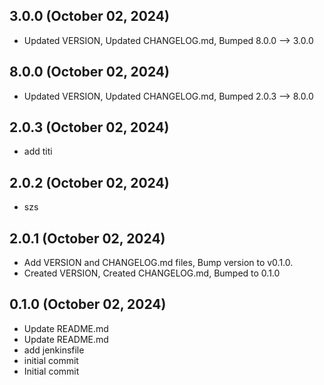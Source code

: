 ## 3.0.0 (October 02, 2024)
- Updated VERSION, Updated CHANGELOG.md, Bumped 8.0.0 –> 3.0.0

## 8.0.0 (October 02, 2024)
- Updated VERSION, Updated CHANGELOG.md, Bumped 2.0.3 –> 8.0.0

## 2.0.3 (October 02, 2024)
  - add titi

## 2.0.2 (October 02, 2024)
  - szs

## 2.0.1 (October 02, 2024)
  - Add VERSION and CHANGELOG.md files, Bump version to v0.1.0.
  - Created VERSION, Created CHANGELOG.md, Bumped to 0.1.0

## 0.1.0 (October 02, 2024)
  - Update README.md
  - Update README.md
  - add jenkinsfile
  - initial commit
  - Initial commit

